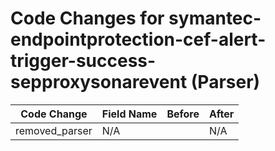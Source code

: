 # Code Changes for symantec-endpointprotection-cef-alert-trigger-success-sepproxysonarevent (Parser)

| Code Change | Field Name | Before | After |
|-------------|------------|--------|-------|
| removed_parser | N/A |  | N/A |